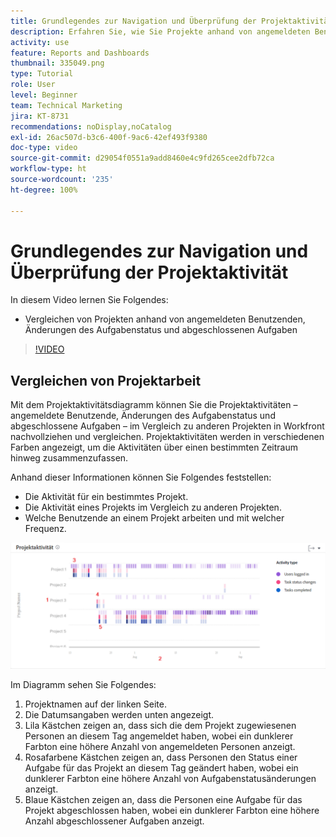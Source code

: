 ```yaml
---
title: Grundlegendes zur Navigation und Überprüfung der Projektaktivität
description: Erfahren Sie, wie Sie Projekte anhand von angemeldeten Benutzenden, Änderungen des Aufgabenstatus und abgeschlossenen Aufgaben in der [!UICONTROL erweiterten Analyse] vergleichen können.
activity: use
feature: Reports and Dashboards
thumbnail: 335049.png
type: Tutorial
role: User
level: Beginner
team: Technical Marketing
jira: KT-8731
recommendations: noDisplay,noCatalog
exl-id: 26ac507d-b3c6-400f-9ac6-42ef493f9380
doc-type: video
source-git-commit: d29054f0551a9add8460e4c9fd265cee2dfb72ca
workflow-type: ht
source-wordcount: '235'
ht-degree: 100%

---
```


# Grundlegendes zur Navigation und Überprüfung der Projektaktivität

In diesem Video lernen Sie Folgendes:

* Vergleichen von Projekten anhand von angemeldeten Benutzenden, Änderungen des Aufgabenstatus und abgeschlossenen Aufgaben

>[!VIDEO](https://video.tv.adobe.com/v/335049/?quality=12&learn=on)

## Vergleichen von Projektarbeit

Mit dem Projektaktivitätsdiagramm können Sie die Projektaktivitäten – angemeldete Benutzende, Änderungen des Aufgabenstatus und abgeschlossene Aufgaben – im Vergleich zu anderen Projekten in Workfront nachvollziehen und vergleichen. Projektaktivitäten werden in verschiedenen Farben angezeigt, um die Aktivitäten über einen bestimmten Zeitraum hinweg zusammenzufassen.

Anhand dieser Informationen können Sie Folgendes feststellen:

* Die Aktivität für ein bestimmtes Projekt.
* Die Aktivität eines Projekts im Vergleich zu anderen Projekten.
* Welche Benutzende an einem Projekt arbeiten und mit welcher Frequenz.

![Ein Bild, das die Projektaktivität mit Zahlen zu den Bereichen anzeigt, die in den folgenden Aufzählungspunkten beschrieben werden](assets/section-2-5.png)

Im Diagramm sehen Sie Folgendes:

1. Projektnamen auf der linken Seite.
1. Die Datumsangaben werden unten angezeigt.
1. Lila Kästchen zeigen an, dass sich die dem Projekt zugewiesenen Personen an diesem Tag angemeldet haben, wobei ein dunklerer Farbton eine höhere Anzahl von angemeldeten Personen anzeigt.
1. Rosafarbene Kästchen zeigen an, dass Personen den Status einer Aufgabe für das Projekt an diesem Tag geändert haben, wobei ein dunklerer Farbton eine höhere Anzahl von Aufgabenstatusänderungen anzeigt.
1. Blaue Kästchen zeigen an, dass die Personen eine Aufgabe für das Projekt abgeschlossen haben, wobei ein dunklerer Farbton eine höhere Anzahl abgeschlossener Aufgaben anzeigt.
